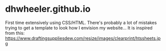 # dhwheeler.github.io
First time extensively using CSS/HTML. There's probably a lot of mistakes trying to get a template to look how I envision my website... 
It is inspired from this: https://www.draftingsuppliesdew.com/resize/images/clearprint/htssheets.jpg
